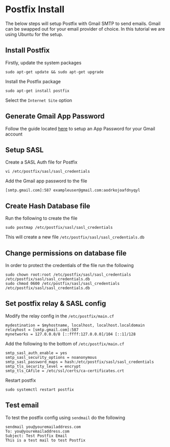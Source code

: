 # Postfix Install 

The below steps will setup Postfix with Gmail SMTP to send emails. Gmail can be swapped out for your email provider of choice. In this tutorial we are using Ubuntu for the setup.

## Install Postfix 

Firstly, update the system packages

```
sudo apt-get update && sudo apt-get upgrade 
```

Install the Postfix package 

```
sudo apt-get install postfix 
```

Select the `Internet Site` option 

## Generate Gmail App Password

Follow the guide located [here](https://support.google.com/mail/answer/185833?hl=en) to setup an App Password for your Gmail account

## Setup SASL

Create a SASL Auth file for Postfix 

```
vi /etc/postfix/sasl/sasl_credentials   
```
Add the Gmail app password to the file 

```
[smtp.gmail.com]:587 exampleuser@gmail.com:aodrkojoafdnyqyl 
```

## Create Hash Database file 

Run the following to create the file 

```
sudo postmap /etc/postfix/sasl/sasl_credentials
```

This will create a new file `/etc/postfix/sasl/sasl_credentials.db`

## Change permissions on database file

In order to protect the credentials of the file run the following

```
sudo chown root:root /etc/postfix/sasl/sasl_credentials /etc/postfix/sasl/sasl_credentials.db 
sudo chmod 0600 /etc/postfix/sasl/sasl_credentials /etc/postfix/sasl/sasl_credentials.db 
```

## Set postfix relay & SASL config

Modify the relay config in the `/etc/postfix/main.cf`

```
mydestination = $myhostname, localhost, localhost.localdomain 
relayhost = [smtp.gmail.com]:587 
mynetworks = 127.0.0.0/8 [::ffff:127.0.0.0]/104 [::1]/128 
```

Add the following to the bottom of `/etc/postfix/main.cf`

```
smtp_sasl_auth_enable = yes 
smtp_sasl_security_options = noanonymous 
smtp_sasl_password_maps = hash:/etc/postfix/sasl/sasl_credentials
smtp_tls_security_level = encrypt 
smtp_tls_CAfile = /etc/ssl/certs/ca-certificates.crt 
```

Restart postfix 

`sudo systemctl restart postfix`

## Test email 

To test the postfix config using `sendmail` do the following

```
sendmail you@youremailaddress.com 
To: you@youremailaddress.com
Subject: Test Postfix Email
This is a test mail to test Postfix
```
